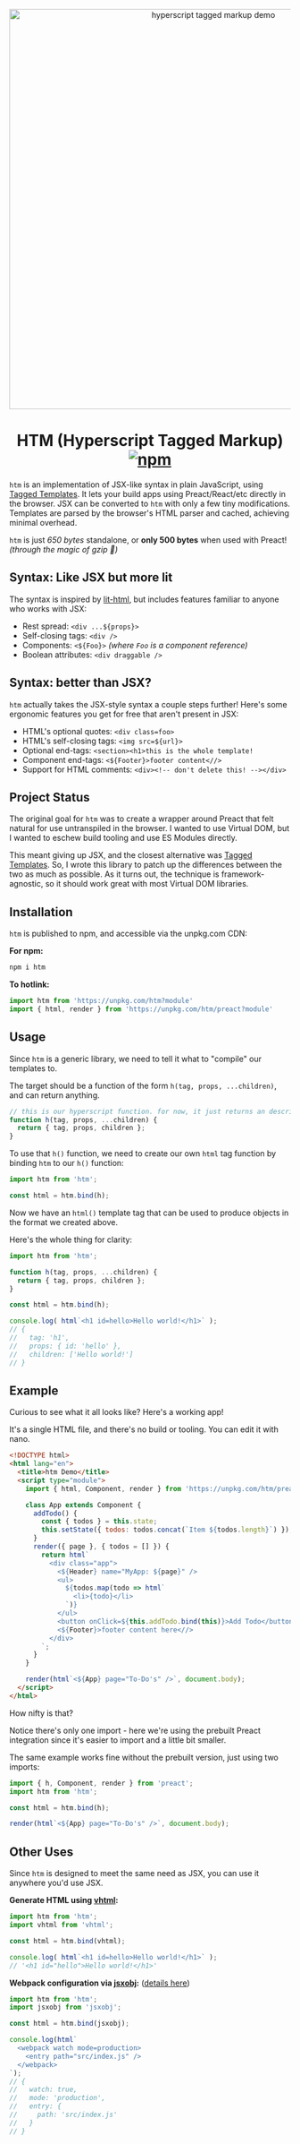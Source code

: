 <p align="center">
  <img src="https://i.imgur.com/09ih11e.jpg" width="715" alt="hyperscript tagged markup demo">
  <h1 align="center">
  	HTM (Hyperscript Tagged Markup)
	  <a href="https://www.npmjs.org/package/htm"><img src="https://img.shields.io/npm/v/htm.svg?style=flat" alt="npm"></a>
  </h1>
</p>

`htm` is an implementation of JSX-like syntax in plain JavaScript, using [Tagged Templates].
It lets your build apps using Preact/React/etc directly in the browser.
JSX can be converted to `htm` with only a few tiny modifications.
Templates are parsed by the browser's HTML parser and cached, achieving minimal overhead.

`htm` is just _650 bytes_ standalone, or **only 500 bytes** when used with Preact! _(through the magic of gzip 🌈)_

## Syntax: Like JSX but more lit

The syntax is inspired by [lit-html], but includes features familiar to anyone who works with JSX:

- Rest spread: `<div ...${props}>`
- Self-closing tags: `<div />`
- Components: `<${Foo}>` _(where `Foo` is a component reference)_
- Boolean attributes: `<div draggable />`

## Syntax: better than JSX?

`htm` actually takes the JSX-style syntax a couple steps further!
Here's some ergonomic features you get for free that aren't present in JSX:

- HTML's optional quotes: `<div class=foo>`
- HTML's self-closing tags: `<img src=${url}>`
- Optional end-tags: `<section><h1>this is the whole template!`
- Component end-tags: `<${Footer}>footer content<//>`
- Support for HTML comments: `<div><!-- don't delete this! --></div>`

## Project Status

The original goal for `htm` was to create a wrapper around Preact that felt natural for use untranspiled in the browser. I wanted to use Virtual DOM, but I wanted to eschew build tooling and use ES Modules directly.

This meant giving up JSX, and the closest alternative was [Tagged Templates]. So, I wrote this library to patch up the differences between the two as much as possible. As it turns out, the technique is framework-agnostic, so it should work great with most Virtual DOM libraries.

## Installation

`htm` is published to npm, and accessible via the unpkg.com CDN:

**For npm:**

```js
npm i htm
```

**To hotlink:**

```js
import htm from 'https://unpkg.com/htm?module'
import { html, render } from 'https://unpkg.com/htm/preact?module'
```

## Usage

Since `htm` is a generic library, we need to tell it what to "compile" our templates to.

The target should be a function of the form `h(tag, props, ...children)`, and can return anything.

```js
// this is our hyperscript function. for now, it just returns an description object.
function h(tag, props, ...children) {
  return { tag, props, children };
}
```

To use that `h()` function, we need to create our own `html` tag function by binding `htm` to our `h()` function:

```js
import htm from 'htm';

const html = htm.bind(h);
```

Now we have an `html()` template tag that can be used to produce objects in the format we created above.

Here's the whole thing for clarity:

```js
import htm from 'htm';

function h(tag, props, ...children) {
  return { tag, props, children };
}

const html = htm.bind(h);

console.log( html`<h1 id=hello>Hello world!</h1>` );
// {
//   tag: 'h1',
//   props: { id: 'hello' },
//   children: ['Hello world!']
// }
```

## Example

Curious to see what it all looks like? Here's a working app!

It's a single HTML file, and there's no build or tooling. You can edit it with nano.

```html
<!DOCTYPE html>
<html lang="en">
  <title>htm Demo</title>
  <script type="module">
    import { html, Component, render } from 'https://unpkg.com/htm/preact?module';

    class App extends Component {
      addTodo() {
        const { todos } = this.state;
        this.setState({ todos: todos.concat(`Item ${todos.length}`) });
      }
      render({ page }, { todos = [] }) {
        return html`
          <div class="app">
            <${Header} name="MyApp: ${page}" />
            <ul>
              ${todos.map(todo => html`
                <li>{todo}</li>
              `)}
            </ul>
            <button onClick=${this.addTodo.bind(this)}>Add Todo</button>
            <${Footer}>footer content here<//>
          </div>
        `;
      }
    }

    render(html`<${App} page="To-Do's" />`, document.body);
  </script>
</html>
```

How nifty is that?

Notice there's only one import - here we're using the prebuilt Preact integration since it's easier to import and a little bit smaller.

The same example works fine without the prebuilt version, just using two imports:

```js
import { h, Component, render } from 'preact';
import htm from 'htm';

const html = htm.bind(h);

render(html`<${App} page="To-Do's" />`, document.body);
```

## Other Uses

Since `htm` is designed to meet the same need as JSX, you can use it anywhere you'd use JSX.

**Generate HTML using [vhtml]:**

```js
import htm from 'htm';
import vhtml from 'vhtml';

const html = htm.bind(vhtml);

console.log( html`<h1 id=hello>Hello world!</h1>` );
// '<h1 id="hello">Hello world!</h1>'
```

**Webpack configuration via [jsxobj]:** ([details here](https://webpack.js.org/configuration/configuration-languages/#babel-and-jsx))

```js
import htm from 'htm';
import jsxobj from 'jsxobj';

const html = htm.bind(jsxobj);

console.log(html`
  <webpack watch mode=production>
    <entry path="src/index.js" />
  </webpack>
`);
// {
//   watch: true,
//   mode: 'production',
//   entry: {
//     path: 'src/index.js'
//   }
// }
```

[Tagged Templates]: https://developer.mozilla.org/en-US/docs/Web/JavaScript/Reference/Template_literals#Tagged_templates
[lit-html]: https://github.com/Polymer/lit-html
[vhtml]: https://github.com/developit/vhtml
[jsxobj]: https://github.com/developit/jsxobj
